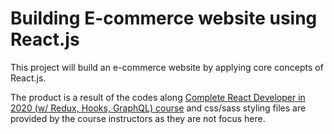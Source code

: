 # Building E-commerce website using React.js

This project will build an e-commerce website by applying core concepts of React.js.

The product is a result of the codes along [Complete React Developer in 2020 (w/ Redux, Hooks, GraphQL) course](https://www.udemy.com/course/complete-react-developer-zero-to-mastery/) and css/sass styling files are provided by the course instructors as they are not focus here.
